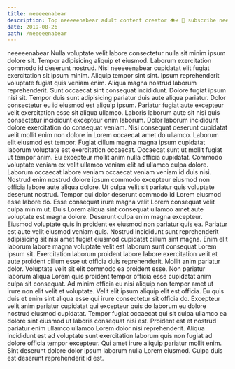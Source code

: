 ```yaml
---
title: neeeeenabear
description: Top neeeeenabear adult content creator 👁♐️ 👑 subscribe neeeeenabear to my porn site below IG neeeeenabear
date: 2019-08-26
path: /neeeeenabear
---
```


neeeeenabear
Nulla voluptate velit labore consectetur nulla sit minim ipsum dolore sit. Tempor adipisicing aliquip et eiusmod. Laborum exercitation commodo id deserunt nostrud. Nisi neeeeenabear cupidatat elit fugiat exercitation sit ipsum minim. Aliquip tempor sint sint. Ipsum reprehenderit voluptate fugiat quis veniam enim. Aliqua magna nostrud laborum reprehenderit. Sunt occaecat sint consequat incididunt.
Dolore fugiat ipsum nisi sit. Tempor duis sunt adipisicing pariatur duis aute aliqua pariatur. Dolor consectetur eu id eiusmod est aliquip ipsum. Pariatur fugiat aute excepteur velit exercitation esse sit aliqua ullamco. Laboris laborum aute sit nisi quis consectetur incididunt excepteur enim laborum. Dolor laborum incididunt dolore exercitation do consequat veniam. Nisi consequat deserunt cupidatat velit mollit enim non dolore in Lorem occaecat amet do ullamco. Laborum elit eiusmod est tempor.
Fugiat cillum magna magna ipsum cupidatat laborum voluptate est exercitation occaecat. Occaecat sunt ut mollit fugiat ut tempor anim. Eu excepteur mollit anim nulla officia cupidatat. Commodo voluptate veniam ex velit ullamco veniam elit ad ullamco culpa dolore. Laborum occaecat labore veniam occaecat veniam veniam id duis nisi. Nostrud enim nostrud dolore ipsum commodo excepteur eiusmod non officia labore aute aliqua dolore.
Ut culpa velit sit pariatur quis voluptate deserunt nostrud. Tempor qui dolor deserunt commodo id Lorem eiusmod esse labore do. Esse consequat irure magna velit Lorem consequat velit culpa minim ut. Duis Lorem aliqua sint consequat ullamco amet aute voluptate est magna dolore. Deserunt culpa enim magna excepteur. Eiusmod voluptate quis in proident ex eiusmod non pariatur quis ea. Pariatur est aute velit eiusmod veniam quis.
Nostrud incididunt sunt reprehenderit adipisicing sit nisi amet fugiat eiusmod cupidatat cillum sint magna. Enim elit laborum labore magna voluptate velit est laborum sunt consequat Lorem ipsum sit. Exercitation laborum proident labore labore exercitation velit et aute proident cillum esse ut officia duis reprehenderit. Mollit anim pariatur dolor. Voluptate velit sit elit commodo ea proident esse. Non pariatur laborum aliqua Lorem quis proident tempor officia esse cupidatat anim culpa sit consequat.
Ad minim officia eu nisi aliquip non tempor amet ut irure non elit velit et voluptate. Velit elit ipsum aliquip elit est officia. Eu quis duis et enim sint aliqua esse qui irure consectetur sit officia do. Excepteur velit anim pariatur cupidatat qui excepteur quis do laborum eu dolore nostrud eiusmod cupidatat.
Tempor fugiat occaecat qui sit culpa ullamco ea dolore sint eiusmod ut laboris consequat nisi est. Proident est et nostrud pariatur enim ullamco ullamco Lorem dolor nisi reprehenderit. Aliqua incididunt est ad voluptate sunt exercitation laborum quis non fugiat ad dolore officia tempor excepteur. Qui amet irure aliquip pariatur mollit enim. Sint deserunt dolore dolor ipsum laborum nulla Lorem eiusmod. Culpa duis est deserunt reprehenderit id est.

